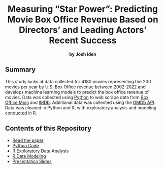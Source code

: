 <h1 align="center">Measuring “Star Power”: Predicting Movie Box Office Revenue Based on Directors’ and Leading Actors’ Recent Success</h1>
<p align="center"><b>by Josh Iden</b></p>

## Summary
This study looks at data collected for 4180 movies representing the 200 movies per year by U.S. Box Office revenue between 2002-2022 and develops machine learning models to predict the box office revenue of movies. Data was collected using [Python](https://github.com/josh1den/portfolio/blob/main/CUNY-MSDS/CAPSTONE/PYTHON/movie_data.py) to web scrape data from [Box Office Mojo](https://www.boxofficemojo.com/) and [IMDb](https://www.imdb.com/). Additional data was collected using the [OMDb API](https://www.omdbapi.com/). Data was cleaned in Python and R, with exploratory analysis and modeling conducted in R. 

## Contents of this Repository

* [Read the paper](https://github.com/josh1den/portfolio/blob/main/CUNY-MSDS/CAPSTONE/Measuring_Star_Power_Josh_Iden_112623.pdf)
* [Python Code](https://github.com/josh1den/portfolio/tree/main/CUNY-MSDS/CAPSTONE/PYTHON)
* [R Exploratory Data Analysis](https://josh1den.github.io/portfolio/CUNY-MSDS/CAPSTONE/R/Analysis.html)
* [R Data Modeling](https://josh1den.github.io/portfolio/CUNY-MSDS/CAPSTONE/R/Modeling.html)
* [Presentation Slides](https://josh1den.github.io/portfolio/CUNY-MSDS/CAPSTONE/R/Presentation.html#/)

